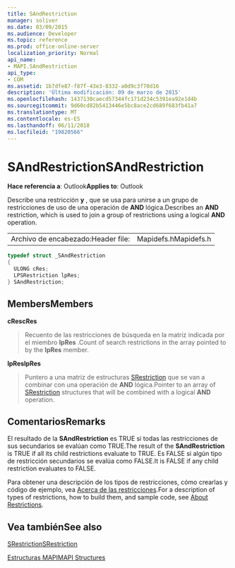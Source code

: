 ```yaml
---
title: SAndRestriction
manager: soliver
ms.date: 03/09/2015
ms.audience: Developer
ms.topic: reference
ms.prod: office-online-server
localization_priority: Normal
api_name:
- MAPI.SAndRestriction
api_type:
- COM
ms.assetid: 1b7dfe87-f87f-43e3-8332-a0d9c3f70d16
description: 'Última modificación: 09 de marzo de 2015'
ms.openlocfilehash: 1437130caecd57344fc171d234c5391ea92e1d4b
ms.sourcegitcommit: 9d60cd82b5413446e5bc8ace2cd689f683fb41a7
ms.translationtype: MT
ms.contentlocale: es-ES
ms.lasthandoff: 06/11/2018
ms.locfileid: "19820566"
---
```

# <a name="sandrestriction"></a><span data-ttu-id="a3653-103">SAndRestriction</span><span class="sxs-lookup"><span data-stu-id="a3653-103">SAndRestriction</span></span>

  
  
<span data-ttu-id="a3653-104">**Hace referencia a**: Outlook</span><span class="sxs-lookup"><span data-stu-id="a3653-104">**Applies to**: Outlook</span></span> 
  
<span data-ttu-id="a3653-105">Describe una restricción **y** , que se usa para unirse a un grupo de restricciones de uso de una operación de **AND** lógica.</span><span class="sxs-lookup"><span data-stu-id="a3653-105">Describes an **AND** restriction, which is used to join a group of restrictions using a logical **AND** operation.</span></span> 
  
|||
|:-----|:-----|
|<span data-ttu-id="a3653-106">Archivo de encabezado:</span><span class="sxs-lookup"><span data-stu-id="a3653-106">Header file:</span></span>  <br/> |<span data-ttu-id="a3653-107">Mapidefs.h</span><span class="sxs-lookup"><span data-stu-id="a3653-107">Mapidefs.h</span></span>  <br/> |
   
```cpp
typedef struct _SAndRestriction
{
  ULONG cRes;
  LPSRestriction lpRes;
} SAndRestriction;

```

## <a name="members"></a><span data-ttu-id="a3653-108">Members</span><span class="sxs-lookup"><span data-stu-id="a3653-108">Members</span></span>

 <span data-ttu-id="a3653-109">**cRes**</span><span class="sxs-lookup"><span data-stu-id="a3653-109">**cRes**</span></span>
  
> <span data-ttu-id="a3653-110">Recuento de las restricciones de búsqueda en la matriz indicada por el miembro **lpRes** .</span><span class="sxs-lookup"><span data-stu-id="a3653-110">Count of search restrictions in the array pointed to by the **lpRes** member.</span></span> 
    
 <span data-ttu-id="a3653-111">**lpRes**</span><span class="sxs-lookup"><span data-stu-id="a3653-111">**lpRes**</span></span>
  
> <span data-ttu-id="a3653-112">Puntero a una matriz de estructuras [SRestriction](srestriction.md) que se van a combinar con una operación de **AND** lógica.</span><span class="sxs-lookup"><span data-stu-id="a3653-112">Pointer to an array of [SRestriction](srestriction.md) structures that will be combined with a logical **AND** operation.</span></span> 
    
## <a name="remarks"></a><span data-ttu-id="a3653-113">Comentarios</span><span class="sxs-lookup"><span data-stu-id="a3653-113">Remarks</span></span>

<span data-ttu-id="a3653-114">El resultado de la **SAndRestriction** es TRUE si todas las restricciones de sus secundarios se evalúan como TRUE.</span><span class="sxs-lookup"><span data-stu-id="a3653-114">The result of the **SAndRestriction** is TRUE if all its child restrictions evaluate to TRUE.</span></span> <span data-ttu-id="a3653-115">Es FALSE si algún tipo de restricción secundarios se evalúa como FALSE.</span><span class="sxs-lookup"><span data-stu-id="a3653-115">It is FALSE if any child restriction evaluates to FALSE.</span></span> 
  
<span data-ttu-id="a3653-116">Para obtener una descripción de los tipos de restricciones, cómo crearlas y código de ejemplo, vea [Acerca de las restricciones](about-restrictions.md).</span><span class="sxs-lookup"><span data-stu-id="a3653-116">For a description of types of restrictions, how to build them, and sample code, see [About Restrictions](about-restrictions.md).</span></span>
  
## <a name="see-also"></a><span data-ttu-id="a3653-117">Vea también</span><span class="sxs-lookup"><span data-stu-id="a3653-117">See also</span></span>



[<span data-ttu-id="a3653-118">SRestriction</span><span class="sxs-lookup"><span data-stu-id="a3653-118">SRestriction</span></span>](srestriction.md)


[<span data-ttu-id="a3653-119">Estructuras MAPI</span><span class="sxs-lookup"><span data-stu-id="a3653-119">MAPI Structures</span></span>](mapi-structures.md)

